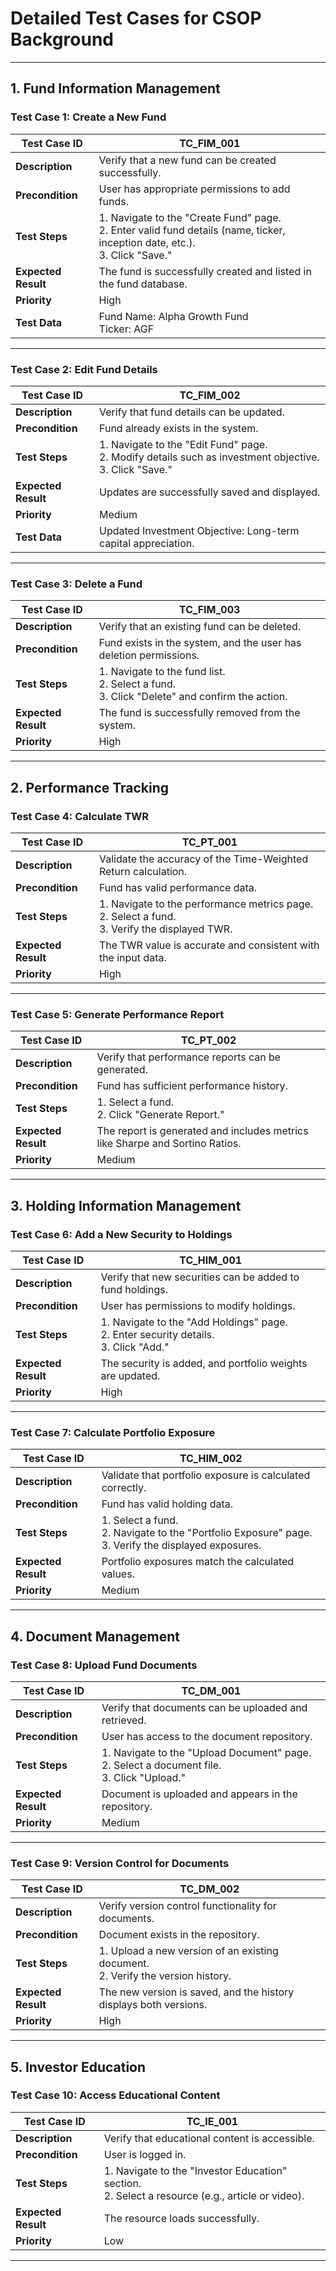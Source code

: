 
# Detailed Test Cases for CSOP Background

---

## **1. Fund Information Management**

### Test Case 1: Create a New Fund  
| **Test Case ID** | TC_FIM_001                             |
|-------------------|---------------------------------------|
| **Description**   | Verify that a new fund can be created successfully. |
| **Precondition**  | User has appropriate permissions to add funds. |
| **Test Steps**    | 1. Navigate to the "Create Fund" page.<br>2. Enter valid fund details (name, ticker, inception date, etc.).<br>3. Click "Save." |
| **Expected Result** | The fund is successfully created and listed in the fund database. |
| **Priority**      | High                                  |
| **Test Data**     | Fund Name: Alpha Growth Fund<br>Ticker: AGF |

---

### Test Case 2: Edit Fund Details  
| **Test Case ID** | TC_FIM_002                             |
|-------------------|---------------------------------------|
| **Description**   | Verify that fund details can be updated. |
| **Precondition**  | Fund already exists in the system.    |
| **Test Steps**    | 1. Navigate to the "Edit Fund" page.<br>2. Modify details such as investment objective.<br>3. Click "Save." |
| **Expected Result** | Updates are successfully saved and displayed. |
| **Priority**      | Medium                                |
| **Test Data**     | Updated Investment Objective: Long-term capital appreciation. |

---

### Test Case 3: Delete a Fund  
| **Test Case ID** | TC_FIM_003                             |
|-------------------|---------------------------------------|
| **Description**   | Verify that an existing fund can be deleted. |
| **Precondition**  | Fund exists in the system, and the user has deletion permissions. |
| **Test Steps**    | 1. Navigate to the fund list.<br>2. Select a fund.<br>3. Click "Delete" and confirm the action. |
| **Expected Result** | The fund is successfully removed from the system. |
| **Priority**      | High                                  |

---

## **2. Performance Tracking**

### Test Case 4: Calculate TWR  
| **Test Case ID** | TC_PT_001                              |
|-------------------|---------------------------------------|
| **Description**   | Validate the accuracy of the Time-Weighted Return calculation. |
| **Precondition**  | Fund has valid performance data.      |
| **Test Steps**    | 1. Navigate to the performance metrics page.<br>2. Select a fund.<br>3. Verify the displayed TWR. |
| **Expected Result** | The TWR value is accurate and consistent with the input data. |
| **Priority**      | High                                  |

---

### Test Case 5: Generate Performance Report  
| **Test Case ID** | TC_PT_002                              |
|-------------------|---------------------------------------|
| **Description**   | Verify that performance reports can be generated. |
| **Precondition**  | Fund has sufficient performance history. |
| **Test Steps**    | 1. Select a fund.<br>2. Click "Generate Report." |
| **Expected Result** | The report is generated and includes metrics like Sharpe and Sortino Ratios. |
| **Priority**      | Medium                                |

---

## **3. Holding Information Management**

### Test Case 6: Add a New Security to Holdings  
| **Test Case ID** | TC_HIM_001                             |
|-------------------|---------------------------------------|
| **Description**   | Verify that new securities can be added to fund holdings. |
| **Precondition**  | User has permissions to modify holdings. |
| **Test Steps**    | 1. Navigate to the "Add Holdings" page.<br>2. Enter security details.<br>3. Click "Add." |
| **Expected Result** | The security is added, and portfolio weights are updated. |
| **Priority**      | High                                  |

---

### Test Case 7: Calculate Portfolio Exposure  
| **Test Case ID** | TC_HIM_002                             |
|-------------------|---------------------------------------|
| **Description**   | Validate that portfolio exposure is calculated correctly. |
| **Precondition**  | Fund has valid holding data.          |
| **Test Steps**    | 1. Select a fund.<br>2. Navigate to the "Portfolio Exposure" page.<br>3. Verify the displayed exposures. |
| **Expected Result** | Portfolio exposures match the calculated values. |
| **Priority**      | Medium                                |

---

## **4. Document Management**

### Test Case 8: Upload Fund Documents  
| **Test Case ID** | TC_DM_001                              |
|-------------------|---------------------------------------|
| **Description**   | Verify that documents can be uploaded and retrieved. |
| **Precondition**  | User has access to the document repository. |
| **Test Steps**    | 1. Navigate to the "Upload Document" page.<br>2. Select a document file.<br>3. Click "Upload." |
| **Expected Result** | Document is uploaded and appears in the repository. |
| **Priority**      | Medium                                |

---

### Test Case 9: Version Control for Documents  
| **Test Case ID** | TC_DM_002                              |
|-------------------|---------------------------------------|
| **Description**   | Verify version control functionality for documents. |
| **Precondition**  | Document exists in the repository.    |
| **Test Steps**    | 1. Upload a new version of an existing document.<br>2. Verify the version history. |
| **Expected Result** | The new version is saved, and the history displays both versions. |
| **Priority**      | High                                  |

---

## **5. Investor Education**

### Test Case 10: Access Educational Content  
| **Test Case ID** | TC_IE_001                              |
|-------------------|---------------------------------------|
| **Description**   | Verify that educational content is accessible. |
| **Precondition**  | User is logged in.                   |
| **Test Steps**    | 1. Navigate to the "Investor Education" section.<br>2. Select a resource (e.g., article or video). |
| **Expected Result** | The resource loads successfully.   |
| **Priority**      | Low                                  |

---
